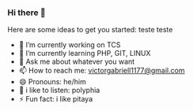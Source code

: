 ### Hi there 👋 

Here are some ideas to get you started:
teste teste
- 🔭 I’m currently working on TCS
- 🌱 I’m currently learning PHP, GIT, LINUX
- 💬 Ask me about whatever you want
- 📫 How to reach me: victorgabriell1177@gmail.com
- 😄 Pronouns: he/him
- 🎼 i like to listen: polyphia 
- ⚡ Fun fact: i like pitaya

